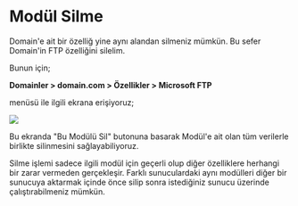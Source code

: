 # Modül Silme

Domain'e ait bir özelliğ yine aynı alandan silmeniz mümkün. Bu sefer Domain'in FTP özelliğini silelim. 

Bunun için;

**Domainler > domain.com > Özellikler > Microsoft FTP**

menüsü ile ilgili ekrana erişiyoruz;

![](https://lh3.googleusercontent.com/fWJheKkv5EMCjuEVjW1789trhntn52bDoea_4Lol4srUzgTAhTOfCsEJgIKbA6Ho8SK2l-Ges1qUMm0VlMTEO0WFNa6OlN8RQ-tDerWxznDfFXWE-6MXF89sRqtLjfCX4Q)

Bu ekranda "Bu Modülü Sil" butonuna basarak Modül'e ait olan tüm verilerle birlikte silinmesini sağlayabiliyoruz.

Silme işlemi sadece ilgili modül için geçerli olup diğer özelliklere herhangi bir zarar vermeden gerçekleşir. Farklı sunuculardaki aynı modülleri diğer bir sunucuya aktarmak içinde önce silip sonra istediğiniz sunucu üzerinde çalıştırabilmeniz mümkün.